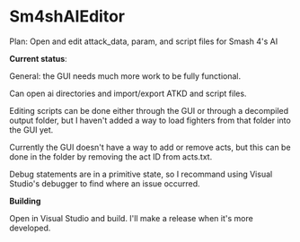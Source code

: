 # Sm4shAIEditor

Plan: Open and edit attack_data, param, and script files for Smash 4's AI

**Current status**:

General: the GUI needs much more work to be fully functional.

Can open ai directories and import/export ATKD and script files.

Editing scripts can be done either through the GUI or through a decompiled output folder, but I haven't added a way to load fighters from that folder into the GUI yet.

Currently the GUI doesn't have a way to add or remove acts, but this can be done in the folder by removing the act ID from acts.txt.

Debug statements are in a primitive state, so I recommand using Visual Studio's debugger to find where an issue occurred.

**Building**

Open in Visual Studio and build. I'll make a release when it's more developed.
